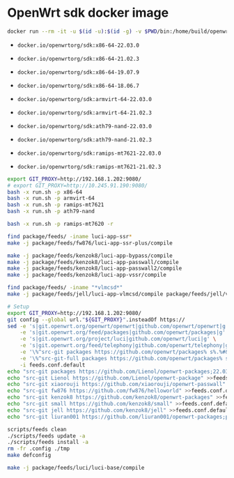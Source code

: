 # OpenWrt sdk docker image

```bash
docker run --rm -it -u $(id -u):$(id -g) -v $PWD/bin:/home/build/openwrt/bin docker.io/openwrtorg/sdk:x86-64-21.02.3 bash
```

- `docker.io/openwrtorg/sdk:x86-64-22.03.0`
- `docker.io/openwrtorg/sdk:x86-64-21.02.3`
- `docker.io/openwrtorg/sdk:x86-64-19.07.9`
- `docker.io/openwrtorg/sdk:x86-64-18.06.7`

- `docker.io/openwrtorg/sdk:armvirt-64-22.03.0`
- `docker.io/openwrtorg/sdk:armvirt-64-21.02.3`

- `docker.io/openwrtorg/sdk:ath79-nand-22.03.0`
- `docker.io/openwrtorg/sdk:ath79-nand-21.02.3`

- `docker.io/openwrtorg/sdk:ramips-mt7621-22.03.0`
- `docker.io/openwrtorg/sdk:ramips-mt7621-21.02.3`

```bash
export GIT_PROXY=http://192.168.1.202:9080/
# export GIT_PROXY=http://10.245.91.190:9080/
bash -x run.sh -p x86-64
bash -x run.sh -p armvirt-64
bash -x run.sh -p ramips-mt7621
bash -x run.sh -p ath79-nand

bash -x run.sh -p ramips-mt7620 -r
```

```bash
find package/feeds/ -iname luci-app-ssr*
make -j package/feeds/fw876/luci-app-ssr-plus/compile

make -j package/feeds/kenzok8/luci-app-bypass/compile
make -j package/feeds/kenzok8/luci-app-passwall/compile
make -j package/feeds/kenzok8/luci-app-passwall2/compile
make -j package/feeds/kenzok8/luci-app-vssr/compile

find package/feeds/ -iname "*vlmcsd*"
make -j package/feeds/jell/luci-app-vlmcsd/compile package/feeds/jell/vlmcsd/compile
```

```bash
# Setup
export GIT_PROXY=http://192.168.1.202:9080/
git config --global url."${GIT_PROXY}".insteadOf https://
sed -e 's|git.openwrt.org/openwrt/openwrt|github.com/openwrt/openwrt|g' \
    -e 's|git.openwrt.org/feed/packages|github.com/openwrt/packages|g' \
    -e 's|git.openwrt.org/project/luci|github.com/openwrt/luci|g' \
    -e 's|git.openwrt.org/feed/telephony|github.com/openwrt/telephony|g' \
    -e '\%^src-git packages https://github.com/openwrt/packages% s%.%#&%' \
    -e '\%^src-git-full packages https://github.com/openwrt/packages% s%.%#&%' \
    -i feeds.conf.default
echo "src-git packages https://github.com/Lienol/openwrt-packages;22.03" >>feeds.conf.default
echo "src-git Lienol https://github.com/Lienol/openwrt-package" >>feeds.conf.default
echo "src-git xiaorouji https://github.com/xiaorouji/openwrt-passwall" >>feeds.conf.default
echo "src-git fw876 https://github.com/fw876/helloworld" >>feeds.conf.default
echo "src-git kenzok8 https://github.com/kenzok8/openwrt-packages" >>feeds.conf.default
echo "src-git small https://github.com/kenzok8/small" >>feeds.conf.default
echo "src-git jell https://github.com/kenzok8/jell" >>feeds.conf.default
echo "src-git liuran001 https://github.com/liuran001/openwrt-packages;packages" >>feeds.conf.default

scripts/feeds clean
./scripts/feeds update -a
./scripts/feeds install -a
rm -fr .config ./tmp
make defconfig

make -j package/feeds/luci/luci-base/compile
```
